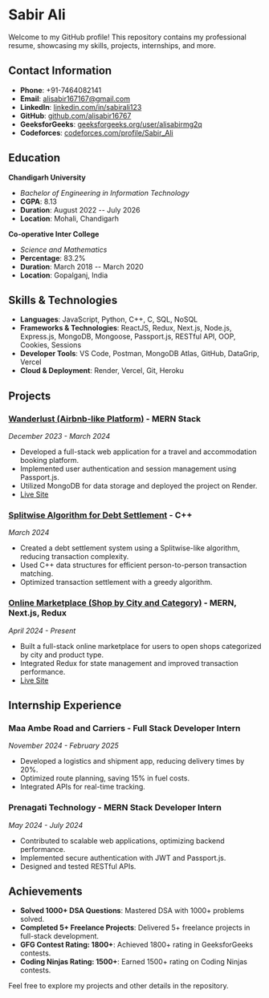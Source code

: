 # Sabir Ali

Welcome to my GitHub profile! This repository contains my professional resume, showcasing my skills, projects, internships, and more.

## Contact Information
- **Phone**: +91-7464082141
- **Email**: [alisabir167167@gmail.com](mailto:alisabir167167@gmail.com)
- **LinkedIn**: [linkedin.com/in/sabirali123](https://linkedin.com/in/sabirali123)
- **GitHub**: [github.com/alisabir16767](https://github.com/alisabir16767)
- **GeeksforGeeks**: [geeksforgeeks.org/user/alisabirmg2q](https://www.geeksforgeeks.org/user/alisabirmg2q/)
- **Codeforces**: [codeforces.com/profile/Sabir_Ali](https://codeforces.com/profile/Sabir_Ali)

## Education
**Chandigarh University**  
- *Bachelor of Engineering in Information Technology*  
- **CGPA**: 8.13  
- **Duration**: August 2022 -- July 2026  
- **Location**: Mohali, Chandigarh

**Co-operative Inter College**  
- *Science and Mathematics*  
- **Percentage**: 83.2%  
- **Duration**: March 2018 -- March 2020  
- **Location**: Gopalganj, India

## Skills & Technologies
- **Languages**: JavaScript, Python, C++, C, SQL, NoSQL
- **Frameworks & Technologies**: ReactJS, Redux, Next.js, Node.js, Express.js, MongoDB, Mongoose, Passport.js, RESTful API, OOP, Cookies, Sessions
- **Developer Tools**: VS Code, Postman, MongoDB Atlas, GitHub, DataGrip, Vercel
- **Cloud & Deployment**: Render, Vercel, Git, Heroku

## Projects

### [Wanderlust (Airbnb-like Platform)](https://github.com/alisabir16767/WanderLust) - **MERN Stack**  
*December 2023 - March 2024*  
- Developed a full-stack web application for a travel and accommodation booking platform.
- Implemented user authentication and session management using Passport.js.
- Utilized MongoDB for data storage and deployed the project on Render.
- [Live Site](http://localhost:8080/listings)

### [Splitwise Algorithm for Debt Settlement](https://github.com/alisabir16767/SlitWiseAlgorithmForDebtSattelment) - **C++**  
*March 2024*  
- Created a debt settlement system using a Splitwise-like algorithm, reducing transaction complexity.
- Used C++ data structures for efficient person-to-person transaction matching.
- Optimized transaction settlement with a greedy algorithm.

### [Online Marketplace (Shop by City and Category)](https://github.com/alisabir16767/OnlineMarketPlace-Shop_city_And_catogary-) - **MERN, Next.js, Redux**  
*April 2024 - Present*  
- Built a full-stack online marketplace for users to open shops categorized by city and product type.
- Integrated Redux for state management and improved transaction performance.
- [Live Site](https://yourmarketplacelink.com)

## Internship Experience

### Maa Ambe Road and Carriers - **Full Stack Developer Intern**  
*November 2024 - February 2025*  
- Developed a logistics and shipment app, reducing delivery times by 20%.
- Optimized route planning, saving 15% in fuel costs.
- Integrated APIs for real-time tracking.

### Prenagati Technology - **MERN Stack Developer Intern**  
*May 2024 - July 2024*  
- Contributed to scalable web applications, optimizing backend performance.
- Implemented secure authentication with JWT and Passport.js.
- Designed and tested RESTful APIs.

## Achievements
- **Solved 1000+ DSA Questions**: Mastered DSA with 1000+ problems solved.
- **Completed 5+ Freelance Projects**: Delivered 5+ freelance projects in full-stack development.
- **GFG Contest Rating: 1800+**: Achieved 1800+ rating in GeeksforGeeks contests.
- **Coding Ninjas Rating: 1500+**: Earned 1500+ rating on Coding Ninjas contests.

Feel free to explore my projects and other details in the repository.
